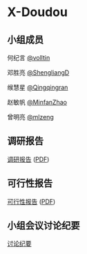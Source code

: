 # X-Doudou

## 小组成员

何纪言 [@volltin](https://github.com/volltin)

邓胜亮 [@ShengliangD](https://github.com/ShengliangD)

缑慧星 [@Qingqingran](https://github.com/Qingqingran)

赵敏帆 [@MinfanZhao](https://github.com/MinfanZhao)

曾明亮 [@mlzeng](https://github.com/mlzeng)

## 调研报告

[调研报告](research-report/README.md) ([PDF](research-report/README.pdf))

## 可行性报告

[可行性报告](feasibility-report/README.md) ([PDF](feasibility-report/README.pdf))

## 小组会议讨论纪要

[讨论纪要](discuss/README.md)
